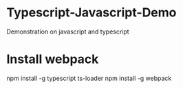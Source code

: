 # Typescript-Javascript-Demo
Demonstration on javascript and typescript

# Install webpack
npm install -g typescript ts-loader
npm install -g webpack

